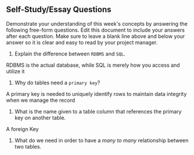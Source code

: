 ## Self-Study/Essay Questions

Demonstrate your understanding of this week's concepts by answering the following free-form questions. Edit this document to include your answers after each question. Make sure to leave a blank line above and below your answer so it is clear and easy to read by your project manager.

1. Explain the difference between `RDBMS` and `SQL`.



RDBMS is the actual database, while SQL is merely how you access and utilize it








1. Why do tables need a `primary key`?





A primary key is needed to uniquely identify rows to maintain data integrity when we manage the record






1. What is the name given to a table column that references the primary key on another table.






A foreign Key






1. What do we need in order to have a _many to many_ relationship between two tables.